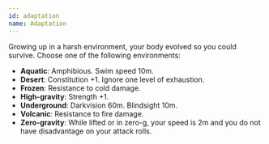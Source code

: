 ```yaml
---
id: adaptation
name: Adaptation
---
```

Growing up in a harsh environment, your body evolved so you could survive. Choose one of the following environments:

- __Aquatic__: Amphibious. Swim speed 10m.
- __Desert__: Constitution +1. Ignore one level of exhaustion.
- __Frozen__: Resistance to cold damage.
- __High-gravity__: Strength +1.
- __Underground__: Darkvision 60m. Blindsight 10m.
- __Volcanic__: Resistance to fire damage.
- __Zero-gravity__: While lifted or in zero-g, your speed is 2m and you do not have disadvantage on your attack rolls. 
